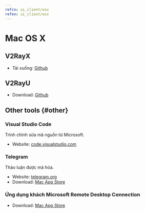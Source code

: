 ```yaml
---
refcn: ui_client/osx
refen: ui_client/osx
---
```

# Mac OS X

## V2RayX

* Tải xuống: [Github](https://github.com/Cenmrev/V2RayX)

## V2RayU

* Download: [Github](https://github.com/yanue/V2rayU)

## Other tools {#other}

### Visual Studio Code

Trình chỉnh sửa mã nguồn từ Microsoft.

* Website: [code.visualstudio.com](https://code.visualstudio.com/)

### Telegram

Thảo luận được mã hóa.

* Website: [telegram.org](https://telegram.org/)
* Download: [Mac App Store](https://www.v2ray.com/itunesm/us/telegram-desktop/id946399090/)

### Ứng dụng khách Microsoft Remote Desktop Connection

* Download: [Mac App Store](https://www.v2ray.com/itunesm/us/microsoft-remote-desktop/id715768417/)